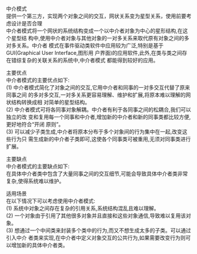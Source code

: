 <p>中介模式
<br>提供一个第三方，实现两个对象之间的交互，网状关系变为星型关系，使用前要考虑设计是否合理
<br>中介者模式将一个网状的系统结构变成一个以中介者对象为中心的星形结构,在这个星型结 构中,使用中介者对象与其他对象的一对多关系来取代原有对象之间的多对多关系。中介者 模式在事件驱动类软件中应用较为广泛,特别是基于GUI(Graphical User Interface,图形用 户界面)的应用软件,此外,在类与类之间存在错综复杂的关联关系的系统中,中介者模式 都能得到较好的应用。
<p>主要优点 
<br>中介者模式的主要优点如下:<br>(1) 中介者模式简化了对象之间的交互,它用中介者和同事的一对多交互代替了原来同事之间 的多对多交互,一对多关系更容易理解、维护和扩展,将原本难以理解的网状结构转换成相 对简单的星型结构。<br>(2) 中介者模式可将各同事对象解耦。中介者有利于各同事之间的松耦合,我们可以独立的改 变和复用每一个同事和中介者,增加新的中介者和新的同事类都比较方便,更好地符合“开闭 原则”。<br>(3) 可以减少子类生成,中介者将原本分布于多个对象间的行为集中在一起,改变这些行为只 需生成新的中介者子类即可,这使各个同事类可被重用,无须对同事类进行扩展。<p>主要缺点 
<br>中介者模式的主要缺点如下:<br>在具体中介者类中包含了大量同事之间的交互细节,可能会导致具体中介者类非常复杂,使得系统难以维护。
<p>适用场景<br>在以下情况下可以考虑使用中介者模式:<br>(1) 系统中对象之间存在复杂的引用关系,系统结构混乱且难以理解。<br>(2) 一个对象由于引用了其他很多对象并且直接和这些对象通信,导致难以复用该对象。<br>(3) 想通过一个中间类来封装多个类中的行为,而又不想生成太多的子类。可以通过引入中介 者类来实现,在中介者中定义对象交互的公共行为,如果需要改变行为则可以增加新的具体中介者类。